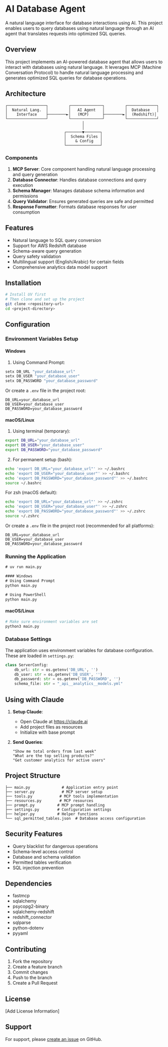 # AI Database Agent

A natural language interface for database interactions using AI. This project enables users to query databases using natural language through an AI agent that translates requests into optimized SQL queries.

## Overview

This project implements an AI-powered database agent that allows users to interact with databases using natural language. It leverages MCP (Machine Conversation Protocol) to handle natural language processing and generates optimized SQL queries for database operations.

## Architecture

```plaintext
┌─────────────────┐         ┌──────────────┐         ┌─────────────┐
│  Natural Lang.  │         │   AI Agent   │         │  Database   │
│    Interface    ├────────►│   (MCP)      ├────────►│  (Redshift)│
└─────────────────┘         └──────────────┘         └─────────────┘
                                  │
                                  │
                          ┌───────▼───────┐
                          │  Schema Files │
                          │    & Config   │
                          └───────────────┘
```

### Components

1. **MCP Server**: Core component handling natural language processing and query generation
2. **Database Connector**: Handles database connections and query execution
3. **Schema Manager**: Manages database schema information and permissions
4. **Query Validator**: Ensures generated queries are safe and permitted
5. **Response Formatter**: Formats database responses for user consumption

## Features

- Natural language to SQL query conversion
- Support for AWS Redshift database
- Schema-aware query generation
- Query safety validation
- Multilingual support (English/Arabic) for certain fields
- Comprehensive analytics data model support

## Installation

```bash
# Install UV first
# Then clone and set up the project
git clone <repository-url>
cd <project-directory>
```

## Configuration

### Environment Variables Setup

#### Windows
1. Using Command Prompt:
```cmd
setx DB_URL "your_database_url"
setx DB_USER "your_database_user"
setx DB_PASSWORD "your_database_password"
```
Or create a `.env` file in the project root:
```plaintext
DB_URL=your_database_url
DB_USER=your_database_user
DB_PASSWORD=your_database_password
```

#### macOS/Linux
1. Using terminal (temporary):
```bash
export DB_URL="your_database_url"
export DB_USER="your_database_user"
export DB_PASSWORD="your_database_password"
```

2. For permanent setup (bash):
```bash
echo 'export DB_URL="your_database_url"' >> ~/.bashrc
echo 'export DB_USER="your_database_user"' >> ~/.bashrc
echo 'export DB_PASSWORD="your_database_password"' >> ~/.bashrc
source ~/.bashrc
```

For zsh (macOS default):
```bash
echo 'export DB_URL="your_database_url"' >> ~/.zshrc
echo 'export DB_USER="your_database_user"' >> ~/.zshrc
echo 'export DB_PASSWORD="your_database_password"' >> ~/.zshrc
source ~/.zshrc
```

Or create a `.env` file in the project root (recommended for all platforms):
```plaintext
DB_URL=your_database_url
DB_USER=your_database_user
DB_PASSWORD=your_database_password
```

### Running the Application
``` cmd
# uv run main.py

#### Windows
# Using Command Prompt
python main.py

# Using PowerShell
python main.py
```

#### macOS/Linux
```bash
# Make sure environment variables are set
python3 main.py
```

### Database Settings
The application uses environment variables for database configuration. These are loaded in `settings.py`:
```python
class ServerConfig:
    db_url: str = os.getenv('DB_URL', '')
    db_user: str = os.getenv('DB_USER', '')
    db_password: str = os.getenv('DB_PASSWORD', '')
    schema_file: str = "_api__analytics__models.yml"
```

## Using with Claude

1. **Setup Claude**:
   - Open Claude at https://claude.ai
   - Add project files as resources
   - Initialize with base prompt

2. **Send Queries**:
   ```plaintext
   "Show me total orders from last week"
   "What are the top selling products?"
   "Get customer analytics for active users"
   ```

## Project Structure

```plaintext
├── main.py              # Application entry point
├── server.py            # MCP server setup
├── tools.py            # MCP tools implementation
├── resources.py        # MCP resources
├── prompt.py          # MCP prompt handling
├── settings.py        # Configuration settings
├── helper.py          # Helper functions
└── sql_permitted_tables.json  # Database access configuration
```

## Security Features

- Query blacklist for dangerous operations
- Schema-level access control
- Database and schema validation
- Permitted tables verification
- SQL injection prevention

## Dependencies

- fastmcp
- sqlalchemy
- psycopg2-binary
- sqlalchemy-redshift
- redshift_connector
- sqlparse
- python-dotenv
- pyyaml

## Contributing

1. Fork the repository
2. Create a feature branch
3. Commit changes
4. Push to the branch
5. Create a Pull Request

## License

[Add License Information]

## Support

For support, please [create an issue](https://github.com/yourusername/repository/issues) on GitHub.
